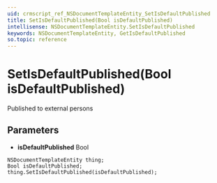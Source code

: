 ```yaml
---
uid: crmscript_ref_NSDocumentTemplateEntity_SetIsDefaultPublished
title: SetIsDefaultPublished(Bool isDefaultPublished)
intellisense: NSDocumentTemplateEntity.SetIsDefaultPublished
keywords: NSDocumentTemplateEntity, GetIsDefaultPublished
so.topic: reference
---
```


# SetIsDefaultPublished(Bool isDefaultPublished)

Published to external persons

## Parameters

* **isDefaultPublished** Bool

```crmscript
NSDocumentTemplateEntity thing;
Bool isDefaultPublished;
thing.SetIsDefaultPublished(isDefaultPublished);
```

